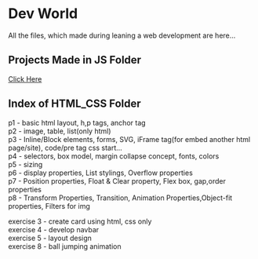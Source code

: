 # Dev World
 All the files, which made during leaning a web development are here...

## Projects Made in JS Folder
[Click Here](https://iamflame03.github.io/WebDev-Notes/JS/07_projects/index.html)

##  Index of HTML_CSS Folder
p1 - basic html layout, h,p tags, anchor tag <br>
p2 - image, table, list(only html)<br>
p3 - Inline/Block elements, forms, SVG, iFrame tag(for embed another html page/site), code/pre tag
css start...<br>
p4 - selectors, box model, margin collapse concept, fonts, colors<br>
p5 - sizing<br>
p6 - display properties, List stylings, Overflow properties<br>
p7 - Position properties, Float & Clear property, Flex box, gap,order properties<br>
p8 - Transform Properties, Transition, Animation Properties,Object-fit properties, Filters for img<br>

exercise 3 - create card using html, css only<br>
exercise 4 - develop navbar<br>
exercise 5 - layout design<br>
exercise 8 - ball jumping animation <br>
